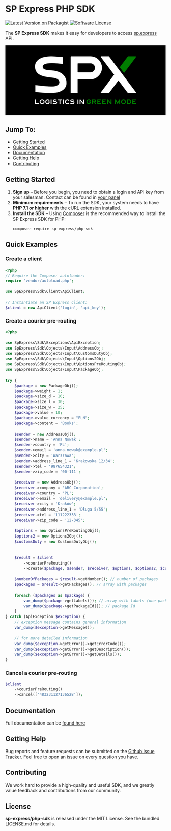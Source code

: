 # SP Express PHP SDK

[![Latest Version on Packagist][ico-version]][link-packagist]
[![Software License][ico-license]](LICENSE.md)

The **SP Express SDK** makes it easy for developers to access [sp.express](https://sp.express) API.



![SP Express](./docs/sp-ex-bl.png)


## Jump To:
* [Getting Started](#Getting-Started)
* [Quick Examples](#Quick-Examples)
* [Documentation](#Documentation)
* [Getting Help](#Getting-Help)
* [Contributing](#Contributing)

## Getting Started

1. **Sign up** – Before you begin, you need to obtain a login and API key from your salesman. Contact can be found in [your panel](https://sp.express/panel)
2. **Minimum requirements** – To run the SDK, your system needs to have **PHP 7.1 or higher** with the cURL extension installed.
3. **Install the SDK** – Using [Composer] is the recommended way to install the
   SP Express SDK for PHP: 
   ```
   composer require sp-express/php-sdk
   ```

## Quick Examples

### Create a client

```php
<?php
// Require the Composer autoloader:
require 'vendor/autoload.php';

use SpExpress\Sdk\Client\ApiClient;

// Instantiate an SP Express client: 
$client = new ApiClient('login', 'api_key');
```

### Create a courier pre-routing 

```php
<?php

use SpExpress\Sdk\Exceptions\ApiException;
use SpExpress\Sdk\Objects\Input\AddressObj;
use SpExpress\Sdk\Objects\Input\CustomsDutyObj;
use SpExpress\Sdk\Objects\Input\Options2Obj;
use SpExpress\Sdk\Objects\Input\OptionsPreRoutingObj;
use SpExpress\Sdk\Objects\Input\PackageObj;

try {
    $package = new PackageObj();
    $package->weight = 1;
    $package->size_d = 10;
    $package->size_l = 30;
    $package->size_w = 25;
    $package->value = 10;
    $package->value_currency = "PLN";
    $package->content = 'Books';
   
    $sender = new AddressObj();
    $sender->name = 'Anna Nowak';
    $sender->country = 'PL';
    $sender->email = 'anna.nowak@example.pl';
    $sender->city = 'Warszawa';
    $sender->address_line_1 = 'Krakowska 12/34';
    $sender->tel = '987654321';
    $sender->zip_code = '00-111';
   
    $receiver = new AddressObj();
    $receiver->company = 'ABC Corporation';
    $receiver->country = 'PL';
    $receiver->email = 'delivery@example.pl';
    $receiver->city = 'Kraków';
    $receiver->address_line_1 = 'Długa 5/55';
    $receiver->tel = '111222333';
    $receiver->zip_code = '12-345';
   
    $options = new OptionsPreRoutingObj();
    $options2 = new Options2Obj();
    $customsDuty = new CustomsDutyObj();


    $result = $client
        ->courierPreRouting()
        ->create($package, $sender, $receiver, $options, $options2, $customsDuty);

    $numberOfPackages = $result->getNumber(); // number of packages
    $packages = $result->getPackages(); // array with packages

    foreach ($packages as $package) {
        var_dump($package->getLabels()); // array with labels (one package can contain multiple labels)
        var_dump($package->getPackageId()); // package Id
    }
} catch (ApiException $exception) {
    // exception message contains general information
    var_dump($exception->getMessage());

    // for more detailed information
    var_dump($exception->getError()->getErrorCode());
    var_dump($exception->getError()->getDescription());
    var_dump($exception->getError()->getDetails());
}
```

### Cancel a courier pre-routing

```php
$client
    ->courierPreRouting()
    ->cancel(['483231127136528']);
```


## Documentation 

Full documentation can be [found here](./docs/index.md)

## Getting Help

Bug reports and feature requests can be submitted on the [Github Issue Tracker][sdk-issues].
Feel free to open an issue on every question you have.


## Contributing

We work hard to provide a high-quality and useful SDK, and we greatly value feedback and contributions from our community.

## License

**sp-express/php-sdk** is released under the MIT License. See the bundled LICENSE.md for details.

[ico-version]: https://img.shields.io/packagist/v/sp-express/php-sdk.svg?style=flat-square
[ico-license]: https://img.shields.io/badge/license-MIT-brightgreen.svg?style=flat-square
[link-packagist]: https://packagist.org/packages/sp-express/php-sdk
[sdk-issues]: https://github.com/sp-express/php-sdk/issues
[composer]: http://getcomposer.org

